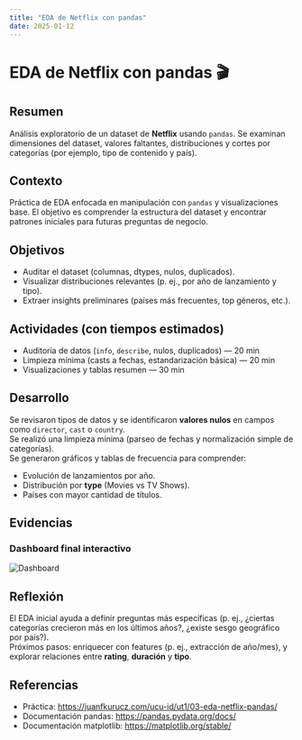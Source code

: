 ```yaml
---
title: "EDA de Netflix con pandas"
date: 2025-01-12
---
```


# EDA de Netflix con pandas 🎬

## Resumen
Análisis exploratorio de un dataset de **Netflix** usando `pandas`. 
Se examinan dimensiones del dataset, valores faltantes, distribuciones y cortes por categorías (por ejemplo, tipo de contenido y país).

## Contexto
Práctica de EDA enfocada en manipulación con `pandas` y visualizaciones base. El objetivo es comprender la estructura del dataset y encontrar patrones iniciales para futuras preguntas de negocio.

## Objetivos
- Auditar el dataset (columnas, dtypes, nulos, duplicados).
- Visualizar distribuciones relevantes (p. ej., por año de lanzamiento y tipo).
- Extraer insights preliminares (países más frecuentes, top géneros, etc.).

## Actividades (con tiempos estimados)
- Auditoría de datos (`info`, `describe`, nulos, duplicados) — 20 min  
- Limpieza mínima (casts a fechas, estandarización básica) — 20 min  
- Visualizaciones y tablas resumen — 30 min  

## Desarrollo
Se revisaron tipos de datos y se identificaron **valores nulos** en campos como `director`, `cast` o `country`.  
Se realizó una limpieza mínima (parseo de fechas y normalización simple de categorías).  
Se generaron gráficos y tablas de frecuencia para comprender:
- Evolución de lanzamientos por año.  
- Distribución por **type** (Movies vs TV Shows).  
- Países con mayor cantidad de títulos.

## Evidencias

### Dashboard final interactivo
![Dashboard](../../assets/img/netflix_dashboard.png)

## Reflexión
El EDA inicial ayuda a definir preguntas más específicas (p. ej., ¿ciertas categorías crecieron más en los últimos años?, ¿existe sesgo geográfico por país?).  
Próximos pasos: enriquecer con features (p. ej., extracción de año/mes), y explorar relaciones entre **rating**, **duración** y **tipo**.

## Referencias
- Práctica: <https://juanfkurucz.com/ucu-id/ut1/03-eda-netflix-pandas/>  
- Documentación pandas: <https://pandas.pydata.org/docs/>  
- Documentación matplotlib: <https://matplotlib.org/stable/>  
